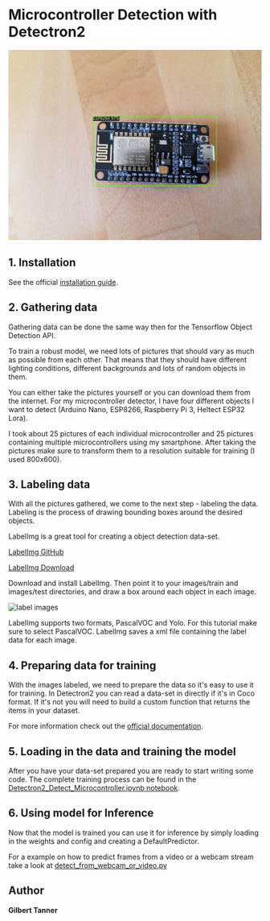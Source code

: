 # Microcontroller Detection with Detectron2

![detection example](doc/detection.png)

## 1. Installation

See the official [installation guide](https://github.com/facebookresearch/detectron2/blob/master/INSTALL.md).

## 2. Gathering data

Gathering data can be done the same way then for the Tensorflow Object Detection API.

To train a robust model, we need lots of pictures that should vary as much as possible from each other. That means that they should have different lighting conditions, different backgrounds and lots of random objects in them.

You can either take the pictures yourself or you can download them from the internet. For my microcontroller detector, I have four different objects I want to detect (Arduino Nano, ESP8266, Raspberry Pi 3, Heltect ESP32 Lora).

I took about 25 pictures of each individual microcontroller and 25 pictures containing multiple microcontrollers using my smartphone. After taking the pictures make sure to transform them to a resolution suitable for training (I used 800x600).

## 3. Labeling data

With all the pictures gathered, we come to the next step - labeling the data. Labeling is the process of drawing bounding boxes around the desired objects.

LabelImg is a great tool for creating a object detection data-set.

[LabelImg GitHub](https://github.com/tzutalin/labelImg)

[LabelImg Download](https://www.dropbox.com/s/tq7zfrcwl44vxan/windows_v1.6.0.zip?dl=1)

Download and install LabelImg. Then point it to your images/train and images/test directories, and draw a box around each object in each image.

![label images](doc/label_image.png)

LabelImg supports two formats, PascalVOC and Yolo. For this tutorial make sure to select PascalVOC. LabelImg saves a xml file containing the label data for each image.

## 4. Preparing data for training

With the images labeled, we need to prepare the data so it's easy to use it for training. In Detectron2 you can read a data-set in directly if it's in Coco format. If it's not you will need to build a custom function that returns the items in your dataset.

For more information check out the [official documentation](https://detectron2.readthedocs.io/tutorials/datasets.html#register-a-dataset).

## 5. Loading in the data and training the model

After you have your data-set prepared you are ready to start writing some code. The complete training process can be found in the [Detectron2_Detect_Microcontroller.ipynb notebook](Detectron2_Detect_Microcontroller.ipynb).

## 6. Using model for Inference

Now that the model is trained you can use it for inference by simply loading in the weights and config and creating a DefaultPredictor.

For a example on how to predict frames from a video or a webcam stream take a look at [detect_from_webcam_or_video.py](detect_from_webcam_or_video.py)

## Author
 **Gilbert Tanner**